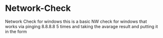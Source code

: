 # Network-Check
Network Check for windows
this is a basic NW check for windows that works via pinging 8.8.8.8 5 times and taking the avarage result and putting it in the form

